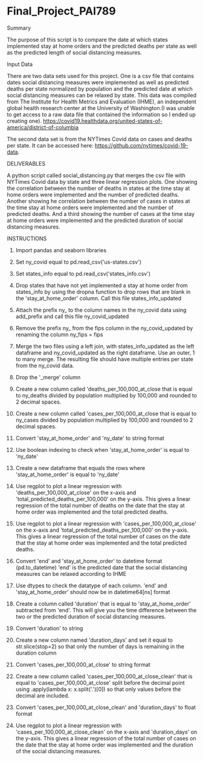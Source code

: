 # Final_Project_PAI789


Summary

The purpose of this script is to compare the date at which states implemented 
stay at home orders and the predicted deaths per state as well as the predicted
length of social distancing measures. 

Input Data

There are two data sets used for this project. One is a csv file that contains 
dates social distancing measures were implemented as well as predicted deaths 
per state normalized by population and the predicted date at which social 
distancing measures can be relaxed by state. This data was compiled from The 
Institute for Health Metrics and Evaluation (IHME), an independent global 
health research center at the University of Washington.(I was unable to get 
access to a raw data file that contained the information so I ended up creating
one).
https://covid19.healthdata.org/united-states-of-america/district-of-columbia

The second data set is from the NYTimes Covid data on cases and deaths per 
state. It can be accessed here: https://github.com/nytimes/covid-19-data.

DELIVERABLES

A python script called social_distancing.py that merges the csv file with NYTimes
Covid data by state and three linear regression plots. One showing the correlation
between the number of deaths in states at the time stay at home orders 
were implemented and the number of predicted deaths. Another showing he correlation
between the number of cases in states at the time stay at home orders 
were implemented and the number of predicted deaths. And a third showing the 
number of cases at the time stay at home orders were implemented and the predicted
duration of social distancing measures. 

INSTRUCTIONS

1. Import pandas and seaborn libraries

2. Set ny_covid equal to pd.read_csv('us-states.csv')

3. Set states_info equal to pd.read_csv('states_info.csv')

4. Drop states that have not yet implemented a stay at home order from states_info
by using the dropna function to drop rows that are blank in the 'stay_at_home_order'
column. Call this file states_info_updated

5. Attach the prefix ny_ to the column names in the ny_covid data using add_prefix
and call this file ny_covid_updated

6. Remove the prefix ny_ from the fips column in the ny_covid_updated by renaming
the column ny_fips = fips

7. Merge the two files using a left join, with states_info_updated as the left 
dataframe and ny_covid_updated as the right dataframe. Use an outer, 1 to many 
merge. The resulting file should have multiple entries per state from the ny_covid 
data.

8. Drop the '_merge' column

9. Create a new column called 'deaths_per_100,000_at_close that is equal to 
ny_deaths divided by population multiplied by 100,000 and rounded to 2 decimal 
spaces.

10. Create a new column called 'cases_per_100,000_at_close that is equal to 
ny_cases divided by population multiplied by 100,000 and rounded to 2 decimal 
spaces.

11. Convert 'stay_at_home_order' and 'ny_date' to string format

12. Use boolean indexing to check when 'stay_at_home_order' is equal to 'ny_date'

13. Create a new dataframe that equals the rows where 'stay_at_home_order' is 
equal to 'ny_date'

14. Use regplot to plot a linear regression with 'deaths_per_100,000_at_close'
on the x-axis and 'total_predicted_deaths_per_100,000' on the y-axis.
This gives a linear regression of the total number of deaths on the date that 
the stay at home order was implemented and the total predicted deaths.

15. Use regplot to plot a linear regression with 'cases_per_100,000_at_close'
on the x-axis and 'total_predicted_deaths_per_100,000' on the y-axis. This gives 
a linear regression of the total number of cases on the date that the stay at 
home order was implemented and the total predicted deaths.

16. Convert 'end' and 'stay_at_home_order' to datetime format (pd.to_datetime)
'end' is the predicted date that the social distancing measures can be relaxed
according to IHME

17. Use dtypes to check the datatype of each column. 'end' and 'stay_at_home_order'
should now be in datetime64[ns] format

18. Create a column called 'duration' that is equal to 'stay_at_home_order' 
subtracted from 'end'. This will give you the time difference between the two or
the predicted duration of social distancing measures.

19. Convert 'duration' to string

20. Create a new column named 'duration_days' and set it equal to 
str.slice(stop=2) so that only the number of days is remaining in the 
duration column

21. Convert 'cases_per_100,000_at_close' to string format

22. Create a new column called 'cases_per_100,000_at_close_clean' that is equal 
to 'cases_per_100,000_at_close' split before the decimal point using 
.apply(lambda x: x.split('.')[0])  so that only values before the decimal are 
included. 

23. Convert 'cases_per_100,000_at_close_clean' and 'duration_days' to float
format

24. Use regplot to plot a linear regression with 'cases_per_100,000_at_close_clean'
on the x-axis and 'duration_days' on the y-axis. This gives a linear regression 
of the total number of cases on the date that the stay at home order was 
implemented and the duration of the social distancing measures.






